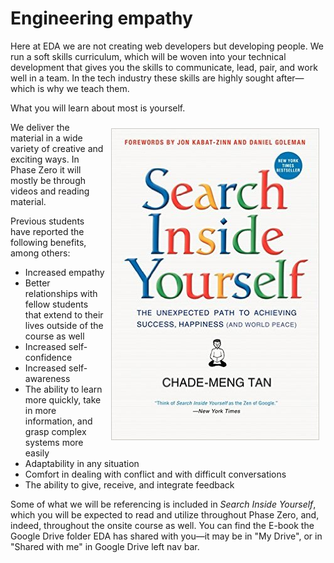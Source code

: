# Engineering empathy

Here at EDA we are not creating web developers but developing people. We run a soft skills curriculum, which will be woven into your technical development that gives you the skills to communicate, lead, pair, and work well in a team. In the tech industry these skills are highly sought after&mdash;which is why we teach them.

What you will learn about most is yourself.

<img src="/images/siy-cover.jpg" width="333" height="499" alt="Search Inside Yourself" style="float: right; margin: 10px">

We deliver the material in a wide variety of creative and exciting ways. In Phase Zero it will mostly be through videos and reading material.

Previous students have reported the following benefits, among others:

- Increased empathy
- Better relationships with fellow students that extend to their lives outside of the course as well
- Increased self-confidence
- Increased self-awareness
- The ability to learn more quickly, take in more information, and grasp complex systems more easily
- Adaptability in any situation
- Comfort in dealing with conflict and with difficult conversations
- The ability to give, receive, and integrate feedback

Some of what we will be referencing is included in *Search Inside Yourself*, which you will be expected to read and utilize throughout Phase Zero, and, indeed, throughout the onsite course as well. You can find the E-book the Google Drive folder EDA has shared with you&mdash;it may be in "My Drive", or in "Shared with me" in Google Drive left nav bar.
